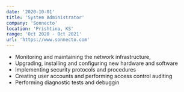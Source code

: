 ```yaml
---
date: '2020-10-01'
title: 'System Administrator'
company: 'Sonnecto'
location: 'Prishtina, KS'
range: 'Oct 2020 - Oct 2021'
url: 'https://www.sonnecto.com'
---
```


- Monitoring and maintaining the network infrastructure,
- Upgrading, installing and configuring new hardware and software
- Implementing security protocols and procedures
- Creating user accounts and performing access control auditing
- Performing diagnostic tests and debuggin
